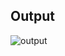 <h2>Output</h2>

![output](https://raw.github.com/Treeless/cois-3320/master/lab3/outtput.PNG?raw=true "Output after")